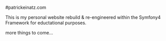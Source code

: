 #patrickeinatz.com

This is my personal website rebuild & re-engineered within the Symfony4 Framework for eductational purposes.

more things to come...
